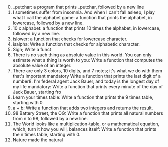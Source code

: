 0. _putchar: a program that prints _putchar, followed by a new line
1. I sometimes suffer from insomnia. And when I can't fall asleep, I play what I call the alphabet game:  a function that prints the alphabet, in lowercase, followed by a new line.
2. 10 x alphabet: a function that prints 10 times the alphabet, in lowercase, followed by a new line.
3. islower: a function that checks for lowercase character.
4. isalpha: Write a function that checks for alphabetic character.
5. Sign; Write a funct
6. There is no such thing as absolute value in this world. You can only estimate what a thing is worth to you: Write a function that computes the absolute value of an integer.
7. There are only 3 colors, 10 digits, and 7 notes; it's what we do with them that's important mandatory Write a function that prints the last digit of a number8. I'm federal agent Jack Bauer, and today is the longest day of my life
mandatory: Write a function that prints every minute of the day of Jack Bauer, starting fro
9. Learn your times table: Write a function that prints the 9 times table, starting with 0.
10. a + b: Write a function that adds two integers and returns the result.
11. 98 Battery Street, the OG: Write a function that prints all natural numbers from n to 98, followed by a new line.
12. The World looks like a multiplication-table, or a mathematical equation, which, turn it how you will, balances itself: Write a function that prints the n times table, starting with 0.
13. Nature made the natural
